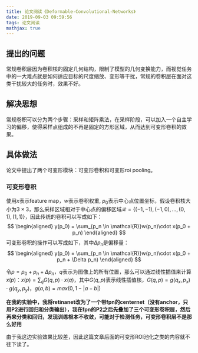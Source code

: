 ```yaml
---
title: 论文阅读《Deformable-Convolutional-Networks》
date: 2019-09-03 09:59:56
tags: 论文阅读
mathjax: true
---
```


## 提出的问题
常规卷积层因为卷积核的固定几何结构，限制了模型的几何变换能力，而视觉任务中的一大难点就是如何适应目标的尺度缩放、变形等干扰，常规的卷积层在面对这类干扰较大的任务时，效果不好。

## 解决思想
常规卷积可以分为两个步骤：采样和矩阵乘法，在采样阶段，可以加入一个自主学习的偏移，使得采样点组成的不再是固定的方形区域，从而达到可变形卷积的效果。

## 具体做法
论文中提出了两个可变形模块：可变形卷积和可变形roi pooling。

### 可变形卷积
使用$x$表示feature map，$w$表示卷积权重, $p_0$表示中心点位置坐标，假设卷积核大小为$3 \times 3$，那么采样区域相对于中心点的偏移区域$\mathcal{R} = \{(-1, -1), (-1, 0), ...,(0, 1), (1, 1)\}$，因此传统的卷积可以写成如下：
$$
\begin{aligned}
    y(p_0) = \sum_{p_n \in \mathcal{R}}w(p_n)\cdot x(p_0 + p_n)
\end{aligned}
$$
可变形卷积的操作可以写成如下，其中$\Delta p_n$是偏移量：
$$
\begin{aligned}
    y(p_0) = \sum_{p_n \in \mathcal{R}}w(p_n)\cdot x(p_0 + p_n + \Delta p_n)
\end{aligned}
$$

令$p = p_0 + p_n + \Delta p_n$，$q$表示为图像上的所有位置，那么可以通过线性插值来计算$x(p)$：$x(p)=\sum_q G(q,p)\cdot x(q)$，其中$G(q,p)$表示线性插值核，$G(q,p)=g(q_x, p_x) \cdot g(q_y, p_y)$，$g(a,b) = max(0, 1-|a-b|)$

**在我的实验中，我将retinanet改为了一个带fpn的centernet（没有anchor，只用P2进行回归和分类输出），我在fpn的P2之后先叠加了三个可变形卷积层，然后再来分类和回归，发现训练根本不收敛，可能对于检测任务，可变形卷积层不是那么好用**

由于我这边实验效果比较差，因此这篇文章后面的可变形ROI池化之类的内容就不往下读了。
